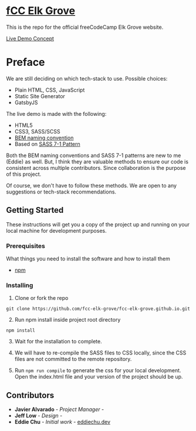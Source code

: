 # [fCC Elk Grove](https://www.meetup.com/freeCodeCamp-Greater-Sacramento-Area/)

This is the repo for the official freeCodeCamp Elk Grove website.

[Live Demo Concept](https://fcc-demo.netlify.com/)

# Preface 
We are still deciding on which tech-stack to use.
Possible choices:


- Plain HTML, CSS, JavaScript
- Static Site Generator
- GatsbyJS

The live demo is made with the following:

- HTML5
- CSS3, SASS/SCSS
- [BEM naming convention](https://en.bem.info/methodology/)
- Based on [SASS 7-1 Pattern](https://gist.github.com/rveitch/84cea9650092119527bc)

Both the BEM naming conventions and SASS 7-1 patterns are new to me (Eddie) as well. But, I think they are valuable methods to ensure our code is consistent across multiple contributors. Since collaboration is the purpose of this project.

Of course, we don't have to follow these methods. We are open to any suggestions or tech-stack recommendations.

## Getting Started

These instructions will get you a copy of the project up and running on your local machine for development purposes.

### Prerequisites

What things you need to install the software and how to install them

- [npm](https://www.npmjs.com/get-npm)


### Installing

1. Clone or fork the repo

```
git clone https://github.com/fcc-elk-grove/fcc-elk-grove.github.io.git
```

2. Run npm install inside project root directory

```
npm install
```

3. Wait for the installation to complete.

4. We will have to re-compile the SASS files to CSS locally, since the CSS files are not committed to the remote repository.

5. Run `npm run compile` to generate the css for your local development. Open the index.html file and your version of the project should be up.



## Contributors

* **Javier Alvarado** - *Project Manager* - 
* **Jeff Low** - *Design* - 
* **Eddie Chu** - *Initial work* - [eddiechu.dev](https://www.eddiechu.dev/)
